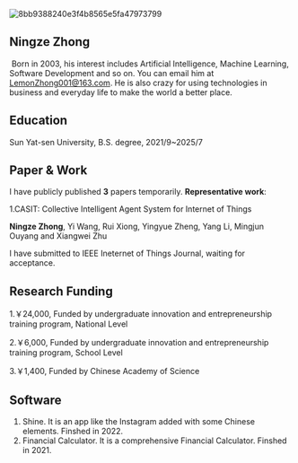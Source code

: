 ![8bb9388240e3f4b8565e5fa47973799](https://github.com/LemonZhong/LemonZhong.github.io/assets/89432570/d25c36b1-f282-4324-97f7-bd691121d3d4)


## Ningze Zhong 

​	Born in 2003, his interest includes Artificial Intelligence, Machine Learning, Software Development and so on. You can email him at LemonZhong001@163.com. He is also crazy for using technologies in business and everyday life to make the world a better place. 



## Education

Sun Yat-sen University, B.S. degree, 2021/9~2025/7



## Paper & Work

I have publicly published **3** papers temporarily. **Representative work**:

1.CASIT: Collective Intelligent Agent System for Internet of Things

**Ningze Zhong**, Yi Wang, Rui Xiong, Yingyue Zheng, Yang Li, Mingjun Ouyang and Xiangwei Zhu

I have submitted to IEEE Ineternet of Things Journal, waiting for acceptance.



## Research Funding

1.￥24,000,  Funded by undergraduate innovation and entrepreneurship training program, National Level

2.￥6,000,  Funded by undergraduate innovation and entrepreneurship training program, School Level

3.￥1,400, Funded by Chinese Academy of Science



## Software

1. Shine. It is an app like the Instagram added with some Chinese elements. Finshed in 2022.
2. Financial Calculator. It is a comprehensive Financial Calculator. Finshed in 2021.







